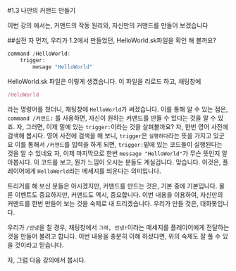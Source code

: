 #1.3 나만의 커맨드 만들기

이번 강의 에서는, 커맨드의 작동 원리와, 자신만의 커맨드를 만들어 보겠습니다

##실전
자 먼저, 우리가 1.2에서 만들었던, HelloWorld.sk파일을 확인 해 볼까요?

```JavaScript
command /HelloWorld:
    trigger:
        mesage "HelloWorld"
```

HelloWorld.sk 파일은 이렇게 생겼습니다. 이 파일을 리로드 하고, 채팅창에

```JavaScript
/HeloWorld
```

라는 명령어를 쳤더니, 채팅창에 `HelloWorld`가 써졌습니다.
이를 통해 알 수 있는 점은,
`command /커맨드:` 를 사용하면, 자신이 원하는 커맨드를 만들 수 있다는 것을 알 수 있죠.
자, 그러면, 이제 밑에 있는 `trigger:`이라는 것을 살펴볼까요?
자, 한번 영어 사전에 검색해 봅시다. 영어 사전에 검색을 해 보니, `trigger`은 `실행하다`라는 뜻을 가지고 있군요
이를 통해서 `/커맨드`를 입력을 하게 되면, `trigger:`밑에 있는 코드들이 실행된다는 것을 알 수 있네요
자, 이제 마지막으로 한번 `message "HelloWorld"`가 무슨 뜻인지 알아봅시다. 이 코드를 보고, 뭔가 느낌이 오시는 분들도
계실겁니다. 맞습니다. 이것은, 플레이어에게 `HelloWorld`라는 메세지를 띄운다는 의미입니다.

트리거를 해 보신 분들은 아시겠지만, 커맨드를 만드는 것은, 기본 중에 기본입니다.
물론 이벤트도 중요하지만, 커맨드도 역시, 중요합니다. 이번 내용을 이용하여, 자신만의 커맨드를 한번 만들어 보는 것을 숙제로 내 드리겠습니다.
우리가 만들 것은, 대화봇입니다.

우리가 `/안녕`을 칠 경우, 채팅창에서 `그래, 안녕!`이라는 메세지를 플레이어에게 전달하는 것을 만들어 볼려고 합니다.
이번 내용을 충분히 이해 하셨다면, 위의 숙제도 잘 풀 수 있을 것이라고 믿습니다.

자, 그럼 다음 강의에서 봅시다.
